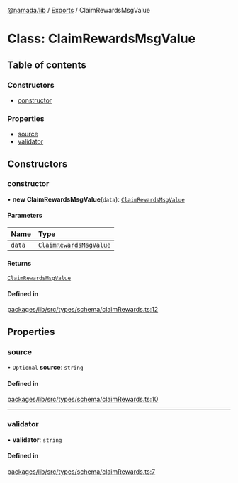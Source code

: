 [@namada/lib](../README.md) / [Exports](../modules.md) / ClaimRewardsMsgValue

# Class: ClaimRewardsMsgValue

## Table of contents

### Constructors

- [constructor](ClaimRewardsMsgValue.md#constructor)

### Properties

- [source](ClaimRewardsMsgValue.md#source)
- [validator](ClaimRewardsMsgValue.md#validator)

## Constructors

### constructor

• **new ClaimRewardsMsgValue**(`data`): [`ClaimRewardsMsgValue`](ClaimRewardsMsgValue.md)

#### Parameters

| Name | Type |
| :------ | :------ |
| `data` | [`ClaimRewardsMsgValue`](ClaimRewardsMsgValue.md) |

#### Returns

[`ClaimRewardsMsgValue`](ClaimRewardsMsgValue.md)

#### Defined in

[packages/lib/src/types/schema/claimRewards.ts:12](https://github.com/namada-net/namada-sdkjs/blob/7e52eab0832738d3afb073b6a802625bea75ee25/packages/lib/src/types/schema/claimRewards.ts#L12)

## Properties

### source

• `Optional` **source**: `string`

#### Defined in

[packages/lib/src/types/schema/claimRewards.ts:10](https://github.com/namada-net/namada-sdkjs/blob/7e52eab0832738d3afb073b6a802625bea75ee25/packages/lib/src/types/schema/claimRewards.ts#L10)

___

### validator

• **validator**: `string`

#### Defined in

[packages/lib/src/types/schema/claimRewards.ts:7](https://github.com/namada-net/namada-sdkjs/blob/7e52eab0832738d3afb073b6a802625bea75ee25/packages/lib/src/types/schema/claimRewards.ts#L7)
